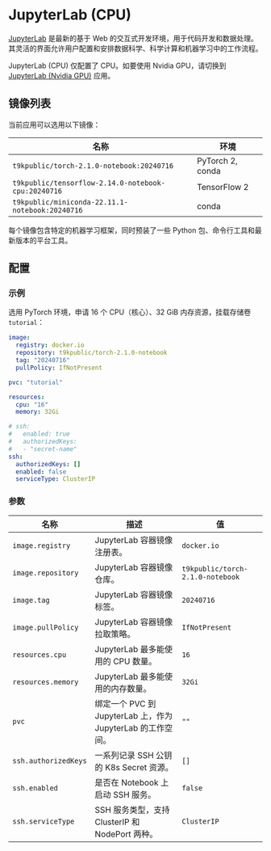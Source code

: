 # JupyterLab (CPU)

[JupyterLab](https://github.com/jupyterlab/jupyterlab) 是最新的基于 Web 的交互式开发环境，用于代码开发和数据处理。其灵活的界面允许用户配置和安排数据科学、科学计算和机器学习中的工作流程。

JupyterLab (CPU) 仅配置了 CPU。如要使用 Nvidia GPU，请切换到 [JupyterLab (Nvidia GPU)]() 应用。

## 镜像列表

当前应用可以选用以下镜像：

| 名称                                                | 环境             |
| --------------------------------------------------- | ---------------- |
| `t9kpublic/torch-2.1.0-notebook:20240716`           | PyTorch 2, conda |
| `t9kpublic/tensorflow-2.14.0-notebook-cpu:20240716` | TensorFlow 2     |
| `t9kpublic/miniconda-22.11.1-notebook:20240716`     | conda            |

每个镜像包含特定的机器学习框架，同时预装了一些 Python 包、命令行工具和最新版本的平台工具。

## 配置

### 示例

选用 PyTorch 环境，申请 16 个 CPU（核心）、32 GiB 内存资源，挂载存储卷 `tutorial`：

```yaml
image:
  registry: docker.io
  repository: t9kpublic/torch-2.1.0-notebook
  tag: "20240716"
  pullPolicy: IfNotPresent

pvc: "tutorial"

resources:
  cpu: "16"
  memory: 32Gi

# ssh:
#   enabled: true
#   authorizedKeys:
#   - "secret-name"
ssh:
  authorizedKeys: []
  enabled: false
  serviceType: ClusterIP
```

### 参数

| 名称                 | 描述                                                        | 值                               |
| -------------------- | ----------------------------------------------------------- | -------------------------------- |
| `image.registry`     | JupyterLab 容器镜像注册表。                                 | `docker.io`                      |
| `image.repository`   | JupyterLab 容器镜像仓库。                                   | `t9kpublic/torch-2.1.0-notebook` |
| `image.tag`          | JupyterLab 容器镜像标签。                                   | `20240716`                       |
| `image.pullPolicy`   | JupyterLab 容器镜像拉取策略。                               | `IfNotPresent`                   |
| `resources.cpu`      | JupyterLab 最多能使用的 CPU 数量。                          | `16`                             |
| `resources.memory`   | JupyterLab 最多能使用的内存数量。                           | `32Gi`                           |
| `pvc`                | 绑定一个 PVC 到 JupyterLab 上，作为 JupyterLab 的工作空间。 | `""`                             |
| `ssh.authorizedKeys` | 一系列记录 SSH 公钥的 K8s Secret 资源。                     | `[]`                             |
| `ssh.enabled`        | 是否在 Notebook 上启动 SSH 服务。                           | `false`                             |
| `ssh.serviceType`    | SSH 服务类型，支持 ClusterIP 和 NodePort 两种。             | `ClusterIP`                             |
